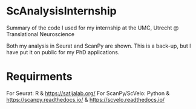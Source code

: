 # ScAnalysisInternship
Summary of the code I used for my internship at the UMC, Utrecht @ Translational Neuroscience

Both my analysis in Seurat and ScanPy are shown. This is a back-up, but I have put it on public for my PhD applications.

# Requirments
For Seurat: R & https://satijalab.org/
For ScanPy/ScVelo: Python & https://scanpy.readthedocs.io/ & https://scvelo.readthedocs.io/
